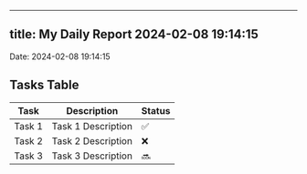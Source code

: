 
---
title: My Daily Report 2024-02-08 19:14:15
---

Date: 2024-02-08 19:14:15

## Tasks Table

| Task | Description | Status |
|------|-------------|--------|
| Task 1 | Task 1 Description | ✅ |
| Task 2 | Task 2 Description | ❌ |
| Task 3 | Task 3 Description | 🔜 |
